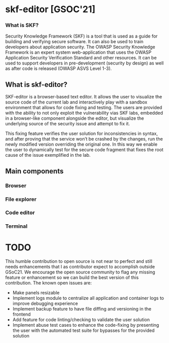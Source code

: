 # skf-editor [GSOC'21]

### What is SKF?
Security Knowledge Framework (SKF) is a tool that is used as a guide for building and verifying secure software. It can also be used to train developers about application security. The OWASP Security Knowledge Framework is an expert system web-application that uses the OWASP Application Security Verification Standard and other resources. It can be used to support developers in pre-development (security by design) as well as after code is released (OWASP ASVS Level 1-3).

## What is skf-editor?
SKF-editor is a browser-based text editor. It allows the user to visualize the source code of the current lab and interactively play with a sandbox environment that allows for code fixing and testing. The users are provided with the ability to not only exploit the vulnerability vias SKF labs, embedded in a browser-like component alongside the editor, but visualize the underlying source of the security issue and attempt to fix it. 

This fixing feature verifies the user solution for inconsistencies in syntax, and after proving that the service won’t be crashed by the changes, run the newly modified version overriding the original one. In this way we enable the user to dynamically test for the secure code fragment that fixes the root cause of the issue exemplified in the lab.


## Main components

### Browser
### File explorer
### Code editor
### Terminal


# TODO
This humble contribution to open source is not near to perfect and still needs enhancements that I as contributor expect to accomplish outside GSoC21. We encourage the open source community to flag any missing feature or enhancement so we can build the best version of this contribution. The known open issues are:

* Make panels resizable
* Implement logs module to centralize all application and container logs to improve debugging experience
* Implement backup feature to have file diffing and versioning in the frontend
* Add feature for code linting/checking to validate the user solution
* Implement abuse test cases to enhance the code-fixing by presenting the user with the automated test suite for bypasses for the provided solution



